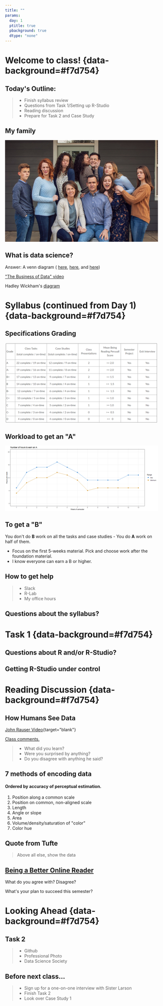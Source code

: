 ```yaml
---
title: ""
params:
  day: 1
  ptitle: true
  pbackground: true
  dtype: "none"
---
```


# Welcome to class! {data-background=#f7d754}

## Today's Outline:

> - Finish syllabus review
> - Questions from Task 1/Setting up R-Studio
> - Reading discussion
> - Prepare for Task 2 and Case Study

## My family

![](images/crazy_family.jpg)


## What is data science?

Answer: A venn diagram ( [here](https://www.omnisci.com/learn/data-science), [here](https://data36.com/what-is-data-science/), and [here](https://www.innoarchitech.com/blog/what-is-data-science-does-data-scientist-do))

["The Business of Data" video](https://www.youtube.com/watch?v=eMOY79x6drA)

Hadley Wickham's [diagram](https://r4ds.had.co.nz/)

# Syllabus (continued from Day 1)  {data-background=#f7d754}

## Specifications Grading

![](images/grade_sets.png)

## Workload to get an "A"

![](day_2_files/figure-revealjs/unnamed-chunk-1-1.png)


## To get a "B"

You don't do **B** work on all the tasks and case studies - You do **A** work on half of them.

* Focus on the first 5-weeks material. Pick and choose work after the foundation material.
* I know everyone can earn a B or higher.

## How to get help

> - Slack 
> - R-Lab
> - My office hours

## Questions about the syllabus?

# Task 1 {data-background=#f7d754}

## Questions about R and/or R-Studio?

## Getting R-Studio under control

# Reading Discussion  {data-background=#f7d754}

## How Humans See Data

[John Rauser Video](https://www.youtube.com/embed/fSgEeI2Xpdc?rel=0&amp;start=0){target="blank"}

[Class comments.](https://docs.google.com/spreadsheets/d/1Dfj68hm77XwnQgV5mSw3ja3cRTJgcOYYEDKD5RmKjBY/edit?usp=sharing)

> - What did you learn?
> - Were you surprised by anything?
> - Do you disagree with anything he said?

## 7 methods of encoding data

#### Ordered by accuracy of perceptual estimation.

1. Position along a common scale
2. Position on common, non-aligned scale
3. Length
4. Angle or slope
5. Area
6. Volume/density/saturation of "color"
7. Color hue

## Quote from Tufte

> Above all else, show the data

## [Being a Better Online Reader](https://www.newyorker.com/science/maria-konnikova/being-a-better-online-reader)

What do you agree with? Disagree?

What's your plan to succeed this semester?

# Looking Ahead {data-background=#f7d754}

## Task 2

> - Github
> - Professional Photo
> - Data Science Society

## Before next class...
> - Sign up for a one-on-one interview with Sister Larson
> - Finish Task 2
> - Look over Case Study 1















